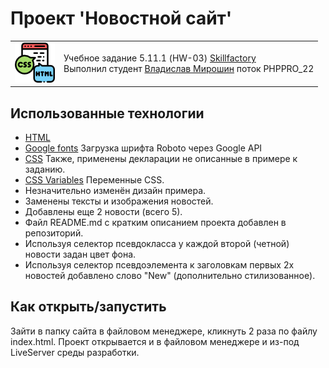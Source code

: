 # Проект 'Новостной сайт'

<table>
  <tr>
    <td>
      <img src="./images/html_css.png">
    </td>
    <td>
      Учебное задание 5.11.1 (HW-03) <a href="https://skillfactory.ru/">Skillfactory</a><br> 
      Выполнил студент <a href="https://github.com/Vlad-Miroshin">Владислав Мирошин</a> поток PHPPRO_22 
    </td>
  </tr>
</table>

## Использованные технологии

- [HTML](https://www.w3.org/TR/2021/SPSD-html52-20210128/)
- [Google fonts](https://fonts.google.com/specimen/Roboto) Загрузка шрифта Roboto через Google API
- [CSS](https://developer.mozilla.org/ru/docs/Learn/Getting_started_with_the_web/CSS_basics) Также, применены декларации не описанные в примере к заданию.
- [CSS Variables](https://developer.mozilla.org/ru/docs/Web/CSS/Using_CSS_custom_properties) Переменные CSS.
- Незначительно изменён дизайн примера.
- Заменены тексты и изображения новостей.
- Добавлены еще 2 новости (всего 5).
- Файл README.md с кратким описанием проекта добавлен в репозиторий.
- Используя селектор псевдокласса у каждой второй (четной) новости задан цвет фона.
- Используя селектор псевдоэлемента к заголовкам пeрвых 2х новостей добавлено слово "New" (дополнительно стилизованное).

## Как открыть/запустить

Зайти в папку сайта в файловом менеджере, кликнуть 2 раза по файлу index.html. Проект открывается и в файловом менеджере и из-под LiveServer среды разработки.